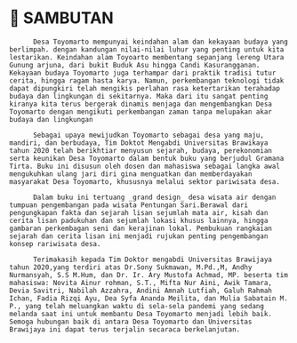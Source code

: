 # 🎤 SAMBUTAN

          Desa Toyomarto mempunyai keindahan alam dan kekayaan budaya yang berlimpah. dengan kandungan nilai-nilai luhur yang penting untuk kita lestarikan. Keindahan alam Toyoarto membentang sepanjang lereng Utara Gunung arjuna, dari bukit Buduk Asu hingga Candi Kasurangganan. Kekayaan budaya Toyomarto juga terhampar dari praktik tradisi tutur cerita, hingga ragam hasta karya. Namun, perkembangan teknologi tidak dapat dipungkiri telah mengikis perlahan rasa ketertarikan terahadap budaya dan lingkungan di sekitarnya. Maka dari itu sangat penting kiranya kita terus bergerak dinamis menjaga dan mengembangkan Desa Toyomarto dengan mengikuti perkembangan zaman tanpa melupakan akar budaya dan lingkungan

          Sebagai upaya mewijudkan Toyomarto sebagai desa yang maju, mandiri, dan berbudaya, Tim Doktot Mengabdi Universitas Brawikaya tahun 2020 telah berikhtiar menyusun sejarah, budaya, perekonomian serta keunikan Desa Toyomarto dalam bentuk buku yang berjudul Gramana Tirta. Buku ini disusun oleh dosen dan mahasiswa sebagai langka awal mengukuhkan ulang jari diri gina menguatkan dan memberdayakan masyarakat Desa Toyomarto, khususnya melalui sektor pariwisata desa.

          Dalam buku ini tertuang _grand design_ desa wisata air dengan tumpuan pengembangan pada wisata Pentungan Sari.Berawal dari pengungkapan fakta dan sejarah lisan sejumlah mata air, kisah dan cerita lisan padukuhan dan sejumlah lokasi khusus lainnya, hingga gambaran perkembagan seni dan kerajinan lokal. Pembukuan rangkaian sejarah dan cerita lisan ini menjadi rujukan penting pengembangan konsep rariwisata desa.

          Terimakasih kepada Tim Doktor mengabdi Universitas Brawijaya tahun 2020,yang terdiri atas Dr.Sony Sukmawan, M.Pd.,M, Andhy Nurmansyah, S.S M.Hum, dan Dr. Ir. Ary Mustofa Achmad, MP. beserta tim mahasiswa: Novita Ainur rohman, S.T., Mifta Nur Aini, Awik Tamara, Devia Savitri, Nabilah Azzahra, Andini Amnah Lutfiah, Galuh Rahmah Ichan, Fadia Rizqi Ayu, Dea Syfa Ananda Meilita, dan Mulia Sabatain M. P., yang telah meluangkan waktu di sela-sela pandemi yang sedang melanda saat ini untuk membantu Desa Toyomarto menjadi lebih baik. Semoga hubungan baik di antara Desa Toyomarto dan Universitas Brawijaya ini dapat terus terjalin secaraca berkelanjutan.

